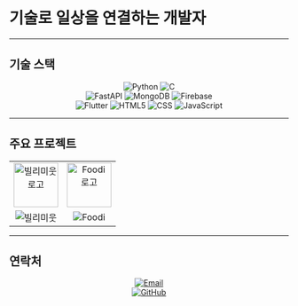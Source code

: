 # 기술로 일상을 연결하는 개발자

---

## 기술 스택
<p align="center">
  <img src="https://img.shields.io/badge/python-3776AB?style=for-the-badge&logo=python&logoColor=white" alt="Python">
  <img src="https://img.shields.io/badge/C-A8B9CC?style=for-the-badge&logo=C&logoColor=white" alt="C">
  <br>
  <img src="https://img.shields.io/badge/fastAPI-009688?style=for-the-badge&logo=FastAPI&logoColor=white" alt="FastAPI">
  <img src="https://img.shields.io/badge/mongoDB-47A248?style=for-the-badge&logo=MongoDB&logoColor=white" alt="MongoDB">
  <img src="https://img.shields.io/badge/firebase-FFCA28?style=for-the-badge&logo=firebase&logoColor=white" alt="Firebase">
  <br>
  <img src="https://img.shields.io/badge/flutter-02569B?style=for-the-badge&logo=flutter&logoColor=white" alt="Flutter">
  <img src="https://img.shields.io/badge/html5-E34F26?style=for-the-badge&logo=html5&logoColor=white" alt="HTML5">
  <img src="https://img.shields.io/badge/css-1572B6?style=for-the-badge&logo=css3&logoColor=white" alt="CSS">
  <img src="https://img.shields.io/badge/javascript-F7DF1E?style=for-the-badge&logo=javascript&logoColor=black" alt="JavaScript">
</p>

---

## 주요 프로젝트
<table align="center">
  <tr>
    <!-- 로고 나란히 배치 -->
    <td align="center">
      <a href="https://github.com/billimiut" style="text-decoration: none;">
        <img src="https://github.com/user-attachments/assets/33eadef1-d81e-4595-9ae0-05a75c582a6a" width="80" alt="빌리미웃 로고">
      </a>
    </td>
    <td align="center">
      <a href="https://github.com/sunwoong00/lesik" style="text-decoration: none;">
        <img src="https://github.com/user-attachments/assets/2daf0365-d926-4f93-ba08-c9d38b253a7b" width="80" alt="Foodi 로고">
      </a>
    </td>
  </tr>
  <tr>
    <!-- 뱃지 나란히 배치 -->
    <td align="center">
      <a href="https://github.com/billimiut" style="text-decoration: none;">
        <img src="https://img.shields.io/badge/빌리미웃-실시간 초근접 물건 빌림 서비스-FFB900?style=for-the-badge" alt="빌리미웃">
      </a>
    </td>
    <td align="center">
      <a href="https://github.com/sunwoong00/lesik" style="text-decoration: none;">
        <img src="https://img.shields.io/badge/Foodi-AI 기반 디지털 레시피 생성기-196f3f?style=for-the-badge" alt="Foodi">
      </a>
    </td>
  </tr>
</table>

---

## 연락처
<p align="center">
  <a href="mailto:helmrping@gmail.com">
    <img src="https://img.shields.io/badge/Email-helmrping@gmail.com-D14836?style=for-the-badge&logo=gmail&logoColor=white" alt="Email">
  </a>
  <br>
  <a href="https://github.com/JIGOOOD">
    <img src="https://img.shields.io/badge/GitHub-JIGOOOD-181717?style=for-the-badge&logo=github&logoColor=white" alt="GitHub">
  </a>
</p>
